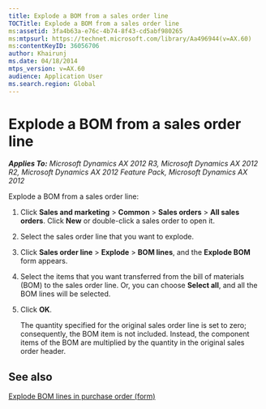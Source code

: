 ```yaml
---
title: Explode a BOM from a sales order line
TOCTitle: Explode a BOM from a sales order line
ms:assetid: 3fa4b63a-e76c-4b74-8f43-cd5abf980265
ms:mtpsurl: https://technet.microsoft.com/library/Aa496944(v=AX.60)
ms:contentKeyID: 36056706
author: Khairunj
ms.date: 04/18/2014
mtps_version: v=AX.60
audience: Application User
ms.search.region: Global
---
```


# Explode a BOM from a sales order line 


_**Applies To:** Microsoft Dynamics AX 2012 R3, Microsoft Dynamics AX 2012 R2, Microsoft Dynamics AX 2012 Feature Pack, Microsoft Dynamics AX 2012_

Explode a BOM from a sales order line:

1.  Click **Sales and marketing** \> **Common** \> **Sales orders** \> **All sales orders**. Click **New** or double-click a sales order to open it.

2.  Select the sales order line that you want to explode.

3.  Click **Sales order line** \> **Explode** \> **BOM lines**, and the **Explode BOM** form appears.

4.  Select the items that you want transferred from the bill of materials (BOM) to the sales order line. Or, you can choose **Select all**, and all the BOM lines will be selected.

5.  Click **OK**.
    
    The quantity specified for the original sales order line is set to zero; consequently, the BOM item is not included. Instead, the component items of the BOM are multiplied by the quantity in the original sales order header.

## See also

[Explode BOM lines in purchase order (form)](https://technet.microsoft.com/library/aa500727\(v=ax.60\))

  


